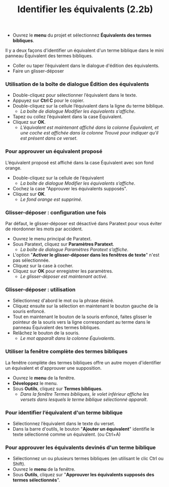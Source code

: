 ﻿---
title: Identifier les équivalents (2.2b)
---
-   Ouvrez le **menu** du projet et sélectionnez **Équivalents des termes bibliques**.

Il y a deux façons d'identifier un équivalent d'un terme biblique dans le mini panneau Équivalent des termes bibliques.

-   Coller ou taper l’équivalent dans le dialogue d'édition des équivalents.
-   Faire un glisser-déposer

### Utilisation de la boîte de dialogue Édition des équivalents

-   Double-cliquez pour sélectionner l’équivalent dans le texte.
-   Appuyez sur **Ctrl C** pour le copier.
-   Double-cliquez sur la cellule l’équivalent dans la ligne du terme biblique.  
    -  *La boîte de dialogue Modifier les équivalents s'affiche*.
-   Tapez ou collez l’équivalent dans la case Équivalent.
-   Cliquez sur **OK**.  
    -  *L’équivalent est maintenant affiché dans la colonne Équivalent, et une coche est affichée dans la colonne Trouvé pour indiquer qu'il est présent dans ce verset*.

### Pour approuver un équivalent proposé

L’équivalent proposé est affiché dans la case Équivalent avec son fond orange.

-   Double-cliquez sur la cellule de l’équivalent
    -  *La boîte de dialogue Modifier les équivalents s’affiche*.
-   Cochez la case "Approuver les équivalents supposés".
-   Cliquez sur **OK**.  
    -  *Le fond orange est supprimé*.

### Glisser-déposer : configuration une fois

Par défaut, le glisser-déposer est désactivé dans Paratext pour vous éviter de réordonner les mots par accident.

-   Ouvrez le menu principal de Paratext.
-   Sous Paratext, cliquez sur **Paramètres Paratext**.  
    -  *La boîte de dialogue Paramètres Paratext s’affiche*.
-   L'option "**Activer le glisser-déposer dans les fenêtres de texte**" n'est pas sélectionnée.
-   Cliquez sur la case à cocher.
-   Cliquez sur **OK** pour enregistrer les paramètres.
    -  *Le glisser-déposer est maintenant activé*.

### Glisser-déposer : utilisation

-   Sélectionnez d'abord le mot ou la phrase désiré.
-   Cliquez ensuite sur la sélection en maintenant le bouton gauche de la souris enfoncé.
-   Tout en maintenant le bouton de la souris enfoncé, faites glisser le pointeur de la souris vers la ligne correspondant au terme dans le panneau Équivalent des termes bibliques.
-   Relâchez le bouton de la souris.  
    -  *Le mot apparaît dans la colonne Équivalents*.

### Utiliser la fenêtre complète des termes bibliques

La fenêtre complète des termes bibliques offre un autre moyen d'identifier un équivalent et d'approuver une supposition.

-   Ouvrez le **menu** de la fenêtre.
-   **Développez** le menu.
-   Sous **Outils**, cliquez sur **Termes bibliques**.  
    -  *Dans la fenêtre Termes bibliques, le volet inférieur affiche les versets dans lesquels le terme biblique sélectionné apparaît*.

### Pour identifier l’équivalent d'un terme biblique

-   Sélectionnez l’équivalent dans le texte du verset.
-   Dans la barre d'outils, le bouton "**Ajouter un équivalent**" identifie le texte sélectionné comme un équivalent. (ou Ctrl+A)

### Pour approuver les équivalents devinés d'un terme biblique

-   Sélectionnez un ou plusieurs termes bibliques (en utilisant le clic Ctrl ou Shift).
-   Ouvrez le **menu** de la fenêtre.
-   Sous **Outils**, cliquez sur "**Approuver les équivalents supposés des termes sélectionnés**".

